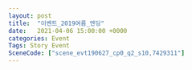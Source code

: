```yaml
---
layout: post
title:  "이벤트_2019여름_엔딩"
date:   2021-04-06 15:00:00 +0000
categories: Event
Tags: Story Event
SceneCode: ["scene_evt190627_cp0_q2_s10,7429311"]
---
```

